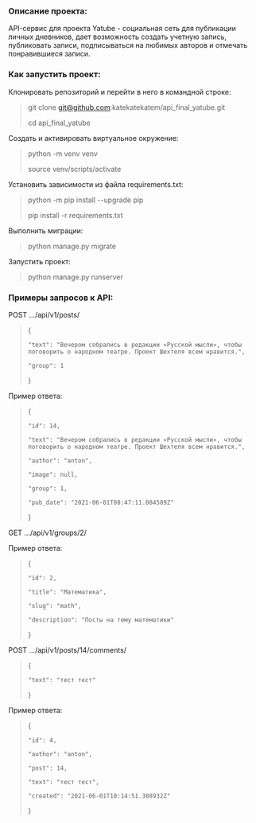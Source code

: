 ### **Описание проекта:**

API-сервис для проекта Yatube - социальная сеть для публикации личных дневников, дает возможность создать учетную запись, публиковать записи, подписываться на любимых авторов и отмечать понравившиеся записи.


### **Как запустить проект:**

Клонировать репозиторий и перейти в него в командной строке:

> git clone git@github.com:katekatekatem/api_final_yatube.git
> 
> cd api_final_yatube

Cоздать и активировать виртуальное окружение:

> python -m venv venv
> 
> source venv/scripts/activate

Установить зависимости из файла requirements.txt:

> python -m pip install --upgrade pip
> 
> pip install -r requirements.txt

Выполнить миграции:

> python manage.py migrate

Запустить проект:

> python manage.py runserver


### **Примеры запросов к API:**

POST .../api/v1/posts/

> {
> 
>     "text": "Вечером собрались в редакции «Русской мысли», чтобы поговорить о народном театре. Проект Шехтеля всем нравится.",
>     
>     "group": 1
>     
> } 

Пример ответа:

> {
> 
>     "id": 14,
>     
>     "text": "Вечером собрались в редакции «Русской мысли», чтобы поговорить о народном театре. Проект Шехтеля всем нравится.",
>     
>     "author": "anton",
>     
>     "image": null,
>     
>     "group": 1,
>     
>     "pub_date": "2021-06-01T08:47:11.084589Z"
>     
> } 

GET .../api/v1/groups/2/

Пример ответа:

> {
> 
>     "id": 2,
>     
>     "title": "Математика",
>     
>     "slug": "math",
>     
>     "description": "Посты на тему математики"
>     
> } 

POST .../api/v1/posts/14/comments/

> {
> 
>     "text": "тест тест"
>     
> } 

Пример ответа:

> {
> 
>     "id": 4,
>     
>     "author": "anton",
>     
>     "post": 14,
>     
>     "text": "тест тест",
>     
>     "created": "2021-06-01T10:14:51.388932Z"
>     
> } 